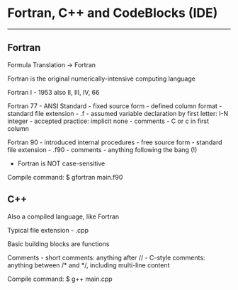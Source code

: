 # Fortran, C++ and CodeBlocks (IDE)
---

## Fortran

Formula Translation -> Fortran

Fortran is the original numerically-intensive computing language

Fortran I - 1953
also II, III, IV, 66

Fortran 77 - ANSI Standard
           - fixed source form - defined column format
	   - standard file extension - .f
	   - assumed variable declaration by first letter: I-N integer
	   - accepted practice: implicit none
	   - comments - C or c in first column

Fortran 90 - introduced internal procedures
	   - free source form
	   - standard file extension - .f90
	   - comments - anything following the bang (!)

* Fortran is NOT case-sensitive

Compile command:
$ gfortran main.f90


## C++

Also a compiled language, like Fortran

Typical file extension - .cpp

Basic building blocks are functions

Comments - short comments: anything after //
         - C-style comments: anything between /* and */,
	   including multi-line content

Compile command:
$ g++ main.cpp
